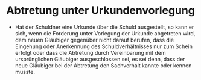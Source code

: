 # Abtretung unter Urkundenvorlegung

- Hat der Schuldner eine Urkunde über die Schuld ausgestellt, so kann er sich, wenn die Forderung unter Vorlegung der Urkunde abgetreten wird, dem neuen Gläubiger gegenüber nicht darauf berufen, dass die Eingehung oder Anerkennung des Schuldverhältnisses nur zum Schein erfolgt oder dass die Abtretung durch Vereinbarung mit dem ursprünglichen Gläubiger ausgeschlossen sei, es sei denn, dass der neue Gläubiger bei der Abtretung den Sachverhalt kannte oder kennen musste.

